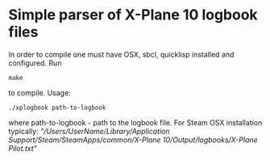 Simple parser of X-Plane 10 logbook files
=========================================
In order to compile one must have OSX, sbcl, quicklisp installed and configured.
Run 
```
make
```
to compile.
Usage: 
```
./xplogbook path-to-logbook
```
where path-to-logbook - path to the logbook file.
For Steam OSX installation typically:
_"/Users/UserName/Library/Application Support/Steam/SteamApps/common/X-Plane 10/Output/logbooks/X-Plane Pilot.txt"_



